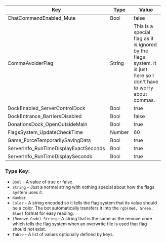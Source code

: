 | Key | Type | Value |
|-|-|-|
| ChatCommandEnabled_Mute | Bool | false |
| CommaAvoiderFlag | String | This is a special flag as it is ignored by the flags system. It is just here so I don't have to worry about commas. |
| DockEnabled_ServerControlDock | Bool | true |
| DockEntrance_BarriersDisabled | Bool | false |
| DonationsDock_OpenOutsideMain | Bool | true |
| FlagsSystem_UpdateCheckTime | Number | 60 |
| Game_ForceTemporarilySavingData | Bool | true |
| ServerInfo_RunTimeDisplayExactSeconds | Bool | true |
| ServerInfo_RunTimeDisplaySeconds | Bool | true |

### Type Key:

* `Bool` - A value of true or false.
* `String` - Just a normal string with nothing special about how the flags system uses it.
* `Number`
* `Color` - A string encoded so it tells the flag system that its value should be a color. The bot automatically transfers it into the `rgb(Red, Green, Blue)` format for easy reading.
* `(Remove Code) String` - A string that is the same as the remove code which tells the flag system when an overwrite file is used that flag should not exist.
* `Table` - A list of values optionally defined by keys.